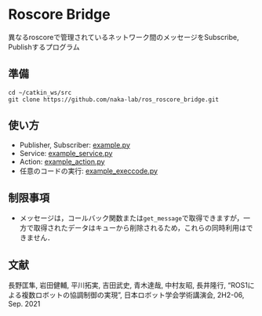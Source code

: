 # Roscore Bridge

異なるroscoreで管理されているネットワーク間のメッセージをSubscribe, Publishするプログラム

## 準備
```
cd ~/catkin_ws/src
git clone https://github.com/naka-lab/ros_roscore_bridge.git
```

## 使い方
- Publisher, Subscriber: [example.py](scripts/example.py)
- Service: [example_service.py](scripts/example_service.py)
- Action: [example_action.py](scripts/example_action.py)
- 任意のコードの実行: [example_execcode.py](scripts/example_execcode.py)

## 制限事項
- メッセージは，コールバック関数または`get_message`で取得できますが，一方で取得されたデータはキューから削除されるため，これらの同時利用はできません．

## 文献
長野匡隼, 岩田健輔, 平川拓実, 吉田武史, 青木達哉, 中村友昭, 長井隆行, “ROS1による複数ロボットの協調制御の実現”, 日本ロボット学会学術講演会, 2H2-06, Sep. 2021
